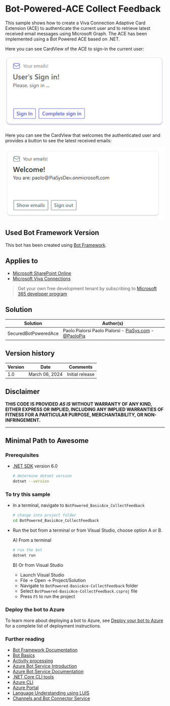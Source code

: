 ﻿# Bot-Powered-ACE Collect Feedback

This sample shows how to create a Viva Connection Adaptive Card Extension (ACE) to authenticate the current user and to retrieve latest received email messages using Microsoft Graph. The ACE has been implemented using a Bot Powered ACE based on .NET.

Here you can see CardView of the ACE to sign-in the current user:

![Sign-in CardView](./assets/secured-ace-01.png)

Here you can see the CardView that welcomes the authenticated user and provides a button to see the latest received emails:

![Signed-in CardView](./assets/secured-ace-02.png)


## Used Bot Framework Version

This bot has been created using [Bot Framework](https://dev.botframework.com).

## Applies to

- [Microsoft SharePoint Online](https://www.microsoft.com/en-us/microsoft-365/sharepoint/collaboration)
- [Microsoft Viva Connections](https://learn.microsoft.com/en-us/viva/connections/viva-connections-overview)

> Get your own free development tenant by subscribing to [Microsoft 365 developer program](http://aka.ms/o365devprogram)

## Solution

| Solution    | Author(s)                                               |
| ----------- | ------------------------------------------------------- |
| SecuredBotPoweredAce | Paolo Pialorsi Paolo Pialorsi - [PiaSys.com](https://www.piasys.com/) - [@PaoloPia](https://twitter.com/PaoloPia) |

## Version history

| Version | Date             | Comments        |
| ------- | ---------------- | --------------- |
| 1.0     | March 06, 2024   | Initial release |

## Disclaimer

**THIS CODE IS PROVIDED _AS IS_ WITHOUT WARRANTY OF ANY KIND, EITHER EXPRESS OR IMPLIED, INCLUDING ANY IMPLIED WARRANTIES OF FITNESS FOR A PARTICULAR PURPOSE, MERCHANTABILITY, OR NON-INFRINGEMENT.**

---

## Minimal Path to Awesome

### Prerequisites

- [.NET SDK](https://dotnet.microsoft.com/download) version 6.0

  ```bash
  # determine dotnet version
  dotnet --version
  ```

### To try this sample

- In a terminal, navigate to `BotPowered_BasicAce_CollectFeedback`

    ```bash
    # change into project folder
    cd BotPowered_BasicAce_CollectFeedback
    ```

- Run the bot from a terminal or from Visual Studio, choose option A or B.

  A) From a terminal

  ```bash
  # run the bot
  dotnet run
  ```

  B) Or from Visual Studio

  - Launch Visual Studio
  - File -> Open -> Project/Solution
  - Navigate to `BotPowered-BasicAce-CollectFeedback` folder
  - Select `BotPowered-BasicAce-CollectFeedback.csproj` file
  - Press `F5` to run the project

### Deploy the bot to Azure

To learn more about deploying a bot to Azure, see [Deploy your bot to Azure](https://aka.ms/azuredeployment) for a complete list of deployment instructions.

### Further reading

- [Bot Framework Documentation](https://docs.botframework.com)
- [Bot Basics](https://docs.microsoft.com/azure/bot-service/bot-builder-basics?view=azure-bot-service-4.0)
- [Activity processing](https://docs.microsoft.com/en-us/azure/bot-service/bot-builder-concept-activity-processing?view=azure-bot-service-4.0)
- [Azure Bot Service Introduction](https://docs.microsoft.com/azure/bot-service/bot-service-overview-introduction?view=azure-bot-service-4.0)
- [Azure Bot Service Documentation](https://docs.microsoft.com/azure/bot-service/?view=azure-bot-service-4.0)
- [.NET Core CLI tools](https://docs.microsoft.com/en-us/dotnet/core/tools/?tabs=netcore2x)
- [Azure CLI](https://docs.microsoft.com/cli/azure/?view=azure-cli-latest)
- [Azure Portal](https://portal.azure.com)
- [Language Understanding using LUIS](https://docs.microsoft.com/en-us/azure/cognitive-services/luis/)
- [Channels and Bot Connector Service](https://docs.microsoft.com/en-us/azure/bot-service/bot-concepts?view=azure-bot-service-4.0)